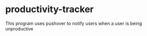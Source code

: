 # productivity-tracker
This program uses pushover to notify users when a user is being unproductive
